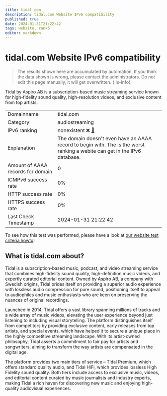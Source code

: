 ```yaml
---
title: tidal.com
description: tidal.com Website IPv6 compatibility
published: true
date: 2024-01-31T21:22:42
tags: website, rank6
editor: markdown
---
```


# tidal.com Website IPv6 compatibility

> The results shown here are accumulated by automation. If you think the data shown is wrong, please contact the administrators. 
> Do not edit this page manually, it will get overwritten.
{.is-info}

Tidal by Aspiro AB is a subscription-based music streaming service known for high-fidelity sound quality, high-resolution videos, and exclusive content from top artists.


|   |   |
| - | - |
| Domainname | tidal.com
| Category | audiostreaming |
| IPv6 ranking | nonexistent :x: [🔗](/howto/ranking) |
| Explanation | The domain doesn't even have an AAAA record to begin with. The is the worst ranking a webite can get in the IPv6 database. |
| Amount of AAAA records for domain | 0 |
| ICMPv6 success rate | 0%|
| HTTP success rate | 0% |
| HTTPS success rate | 0% |
| Last Check Timestamp | 2024-01-31 21:22:42 |

To see how this test was performed, please have a look at [our website test criteria howto](/howto/testcriteria/website)!


## What is tidal.com about?
Tidal is a subscription-based music, podcast, and video streaming service that combines high-fidelity sound quality, high-definition music videos, and expertly curated editorial content. Owned by Aspiro AB, a company with Swedish origins, Tidal prides itself on providing a superior audio experience with lossless audio compression for pure sound, positioning itself to appeal to audiophiles and music enthusiasts who are keen on preserving the nuances of original recordings.

Launched in 2014, Tidal offers a vast library spanning millions of tracks and a wide array of music videos, elevating the user experience beyond just listening to including visual storytelling. The platform distinguishes itself from competitors by providing exclusive content, early releases from top artists, and special events, which have helped it to secure a unique place in the highly competitive streaming landscape. With its artist-owned philosophy, Tidal asserts a commitment to fair pay for artists and songwriters, aiming to transform the way artists are compensated in the digital age. 

The platform provides two main tiers of service – Tidal Premium, which offers standard quality audio, and Tidal HiFi, which provides lossless High Fidelity sound quality. Both tiers include access to exclusive music, videos, and editorial content curated by music journalists and industry experts, making Tidal a rich haven for discovering new music and enjoying high-quality audiovisual experiences.


